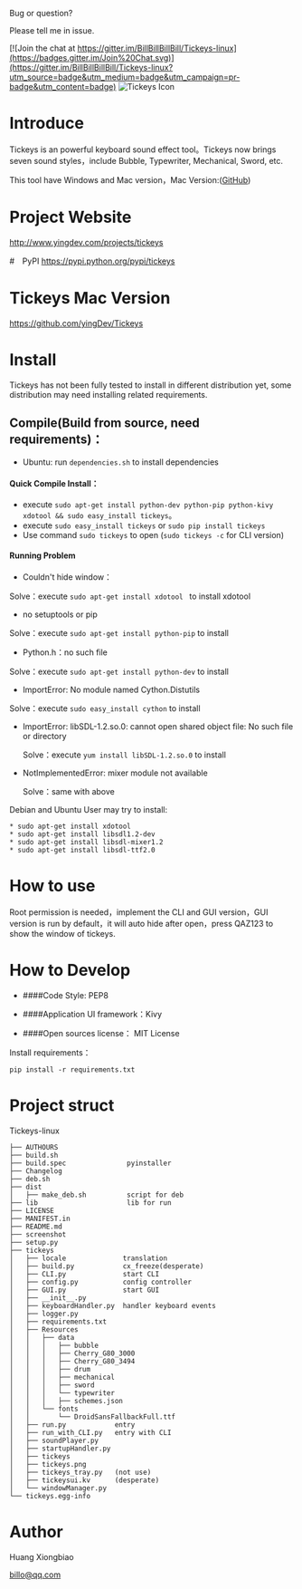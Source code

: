 Bug or question?

Please tell me in issue.

[![Join the chat at https://gitter.im/BillBillBillBill/Tickeys-linux](https://badges.gitter.im/Join%20Chat.svg)](https://gitter.im/BillBillBillBill/Tickeys-linux?utm_source=badge&utm_medium=badge&utm_campaign=pr-badge&utm_content=badge)
![Tickeys Icon](http://img.blog.csdn.net/20150802103616846)

# Introduce
Tickeys is an powerful keyboard sound effect tool。Tickeys now brings seven sound styles，include Bubble, Typewriter, Mechanical, Sword, etc.

This tool have Windows and Mac version，Mac Version:([GitHub](https://github.com/yingDev/Tickeys))

# Project Website
http://www.yingdev.com/projects/tickeys

#　PyPI
https://pypi.python.org/pypi/tickeys

# Tickeys Mac Version
https://github.com/yingDev/Tickeys

# Install
Tickeys has not been fully tested to install in different distribution yet, some distribution may need installing related requirements.

## Compile(Build from source, need requirements)：

* Ubuntu: run `dependencies.sh` to install dependencies

#### Quick Compile Install：

* execute `sudo apt-get install python-dev python-pip python-kivy xdotool && sudo easy_install tickeys`。
* execute `sudo easy_install tickeys` or `sudo pip install tickeys`
* Use command `sudo tickeys` to open (`sudo tickeys -c` for CLI version)


#### Running Problem

* Couldn't hide window：

Solve：execute `sudo apt-get install xdotool ` to install xdotool

* no setuptools or pip

Solve：execute `sudo apt-get install python-pip` to install

* Python.h：no such file

Solve：execute `sudo apt-get install python-dev` to install

* ImportError: No module named Cython.Distutils

Solve：execute `sudo easy_install cython` to install

* ImportError: libSDL-1.2.so.0: cannot open shared object file: No such file or directory

    Solve：execute `yum install libSDL-1.2.so.0` to install

* NotImplementedError: mixer module not available

    Solve：same with above

Debian and Ubuntu User may try to install:

    * sudo apt-get install xdotool
    * sudo apt-get install libsdl1.2-dev
    * sudo apt-get install libsdl-mixer1.2
    * sudo apt-get install libsdl-ttf2.0

# How to use
Root permission is needed，implement the CLI and GUI version，GUI version is run by default，it will auto hide after open，press QAZ123 to show the window of tickeys.


# How to Develop
* ####Code Style: PEP8

* ####Application UI framework：Kivy

* ####Open sources license： MIT License

Install requirements：

    pip install -r requirements.txt

# Project struct
Tickeys-linux
```
├── AUTHOURS
├── build.sh
├── build.spec               pyinstaller
├── Changelog
├── deb.sh
├── dist
│   ├── make_deb.sh          script for deb
├── lib                      lib for run
├── LICENSE
├── MANIFEST.in
├── README.md
├── screenshot
├── setup.py
├── tickeys
│   ├── locale              translation
│   ├── build.py            cx_freeze(desperate)
│   ├── CLI.py              start CLI
│   ├── config.py           config controller
│   ├── GUI.py              start GUI
│   ├── __init__.py
│   ├── keyboardHandler.py  handler keyboard events
│   ├── logger.py
│   ├── requirements.txt
│   ├── Resources
│   │   ├── data
│   │   │   ├── bubble
│   │   │   ├── Cherry_G80_3000
│   │   │   ├── Cherry_G80_3494
│   │   │   ├── drum
│   │   │   ├── mechanical
│   │   │   ├── sword
│   │   │   └── typewriter
│   │   │   ├── schemes.json
│   │   └── fonts
│   │       └── DroidSansFallbackFull.ttf
│   ├── run.py            entry
│   ├── run_with_CLI.py   entry with CLI
│   ├── soundPlayer.py
│   ├── startupHandler.py
│   ├── tickeys
│   ├── tickeys.png
│   ├── tickeys_tray.py   (not use)
│   ├── tickeysui.kv      (desperate)
│   └── windowManager.py
└── tickeys.egg-info
```

# Author
Huang Xiongbiao

billo@qq.com
